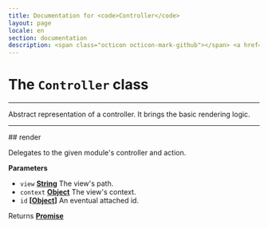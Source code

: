 ```yaml
---
title: Documentation for <code>Controller</code>
layout: page
locale: en
section: documentation
description: <span class="octicon octicon-mark-github"></span> <a href="https://github.com/daplayer/daplayer/tree/master/app/base/controller.js">See the app/base/controller.js file on GitHub</a>
---
```

# The `Controller` class
<hr>

Abstract representation of a controller. It brings the
basic rendering logic.

<hr>
## render

Delegates to the given module's controller and action.

**Parameters**

-   `view` **[String](https://developer.mozilla.org/en-US/docs/Web/JavaScript/Reference/Global_Objects/String)** The view's path.
-   `context` **[Object](https://developer.mozilla.org/en-US/docs/Web/JavaScript/Reference/Global_Objects/Object)** The view's context.
-   `id` **\[[Object](https://developer.mozilla.org/en-US/docs/Web/JavaScript/Reference/Global_Objects/Object)]** An eventual attached id.

Returns **[Promise](https://developer.mozilla.org/en-US/docs/Web/JavaScript/Reference/Global_Objects/Promise)** 
